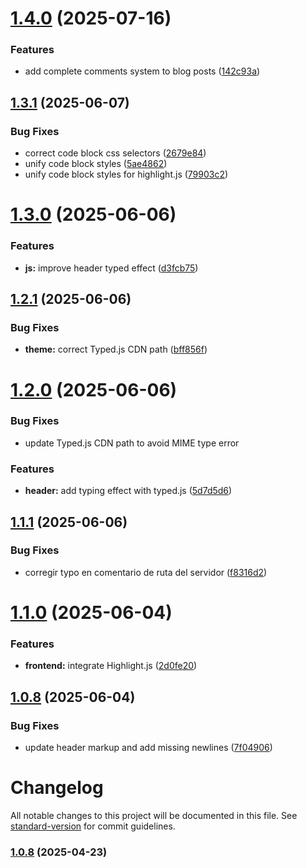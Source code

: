 # [1.4.0](https://github.com/felixbarrosdev/felixbarros/compare/v1.3.1...v1.4.0) (2025-07-16)


### Features

* add complete comments system to blog posts ([142c93a](https://github.com/felixbarrosdev/felixbarros/commit/142c93a7387211f849b1e6fc6f55e036d073d7f0))

## [1.3.1](https://github.com/felixbarrosdev/felixbarros/compare/v1.3.0...v1.3.1) (2025-06-07)


### Bug Fixes

* correct code block css selectors ([2679e84](https://github.com/felixbarrosdev/felixbarros/commit/2679e84871192970efdaecbd9a378a629288ff11))
* unify code block styles ([5ae4862](https://github.com/felixbarrosdev/felixbarros/commit/5ae4862c31ef559526b4a3ef2afad4eb81b90515))
* unify code block styles for highlight.js ([79903c2](https://github.com/felixbarrosdev/felixbarros/commit/79903c211b79e9b217e2e60de520e9be0154b5f1))

# [1.3.0](https://github.com/felixbarrosdev/felixbarros/compare/v1.2.1...v1.3.0) (2025-06-06)


### Features

* **js:** improve header typed effect ([d3fcb75](https://github.com/felixbarrosdev/felixbarros/commit/d3fcb75be2c2c58c43146dbbdc539743c56a570a))

## [1.2.1](https://github.com/felixbarrosdev/felixbarros/compare/v1.2.0...v1.2.1) (2025-06-06)


### Bug Fixes

* **theme:** correct Typed.js CDN path ([bff856f](https://github.com/felixbarrosdev/felixbarros/commit/bff856fe5cb3eab4252b93f9f44673331b09f15a))

# [1.2.0](https://github.com/felixbarrosdev/felixbarros/compare/v1.1.1...v1.2.0) (2025-06-06)

### Bug Fixes

* update Typed.js CDN path to avoid MIME type error


### Features

* **header:** add typing effect with typed.js ([5d7d5d6](https://github.com/felixbarrosdev/felixbarros/commit/5d7d5d6c3d898c0002b6315ac4a249bc3c29ae71))

## [1.1.1](https://github.com/felixbarrosdev/felixbarros/compare/v1.1.0...v1.1.1) (2025-06-06)


### Bug Fixes

* corregir typo en comentario de ruta del servidor ([f8316d2](https://github.com/felixbarrosdev/felixbarros/commit/f8316d27af6f7e865288542b77ac7b3492229840))

# [1.1.0](https://github.com/felixbarrosdev/felixbarros/compare/v1.0.8...v1.1.0) (2025-06-04)


### Features

* **frontend:** integrate Highlight.js ([2d0fe20](https://github.com/felixbarrosdev/felixbarros/commit/2d0fe205dc67781c4baa7773b15719a07100c7f2))

## [1.0.8](https://github.com/felixbarrosdev/felixbarros/compare/v1.0.7...v1.0.8) (2025-06-04)


### Bug Fixes

* update header markup and add missing newlines ([7f04906](https://github.com/felixbarrosdev/felixbarros/commit/7f04906c564165db135e848ddfa431ad0dc6fc92))

# Changelog

All notable changes to this project will be documented in this file. See [standard-version](https://github.com/conventional-changelog/standard-version) for commit guidelines.

### [1.0.8](https://github.com/felixbarrosdev/felixbarros/compare/v1.0.7...v1.0.8) (2025-04-23)
